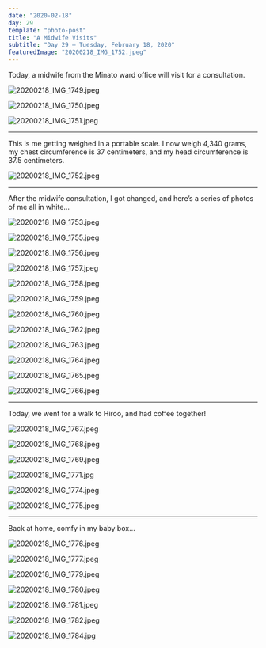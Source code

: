 ```yaml
---
date: "2020-02-18"
day: 29
template: "photo-post"
title: "A Midwife Visits"
subtitle: "Day 29 – Tuesday, February 18, 2020"
featuredImage: "20200218_IMG_1752.jpeg"
---
```


Today, a midwife from the Minato ward office will visit for a consultation.

![20200218_IMG_1749.jpeg](20200218_IMG_1749.jpeg)

![20200218_IMG_1750.jpeg](20200218_IMG_1750.jpeg)

![20200218_IMG_1751.jpeg](20200218_IMG_1751.jpeg)

<hr />

This is me getting weighed in a portable scale. I now weigh 4,340 grams, my chest circumference is 37 centimeters, and my head circumference is 37.5 centimeters.

![20200218_IMG_1752.jpeg](20200218_IMG_1752.jpeg)

<hr />

After the midwife consultation, I got changed, and here’s a series of photos of me all in white...

![20200218_IMG_1753.jpeg](20200218_IMG_1753.jpeg)

![20200218_IMG_1755.jpeg](20200218_IMG_1755.jpeg)

![20200218_IMG_1756.jpeg](20200218_IMG_1756.jpeg)

![20200218_IMG_1757.jpeg](20200218_IMG_1757.jpeg)

![20200218_IMG_1758.jpeg](20200218_IMG_1758.jpeg)

![20200218_IMG_1759.jpeg](20200218_IMG_1759.jpeg)

![20200218_IMG_1760.jpeg](20200218_IMG_1760.jpeg)

![20200218_IMG_1762.jpeg](20200218_IMG_1762.jpeg)

![20200218_IMG_1763.jpeg](20200218_IMG_1763.jpeg)

![20200218_IMG_1764.jpeg](20200218_IMG_1764.jpeg)

![20200218_IMG_1765.jpeg](20200218_IMG_1765.jpeg)

![20200218_IMG_1766.jpeg](20200218_IMG_1766.jpeg)

<hr />

Today, we went for a walk to Hiroo, and had coffee together!

![20200218_IMG_1767.jpeg](20200218_IMG_1767.jpeg)

![20200218_IMG_1768.jpeg](20200218_IMG_1768.jpeg)

![20200218_IMG_1769.jpeg](20200218_IMG_1769.jpeg)

![20200218_IMG_1771.jpg](20200218_IMG_1771.jpg)

![20200218_IMG_1774.jpeg](20200218_IMG_1774.jpeg)

![20200218_IMG_1775.jpeg](20200218_IMG_1775.jpeg)

<hr />

Back at home, comfy in my baby box...

![20200218_IMG_1776.jpeg](20200218_IMG_1776.jpeg)

![20200218_IMG_1777.jpeg](20200218_IMG_1777.jpeg)

![20200218_IMG_1779.jpeg](20200218_IMG_1779.jpeg)

![20200218_IMG_1780.jpeg](20200218_IMG_1780.jpeg)

![20200218_IMG_1781.jpeg](20200218_IMG_1781.jpeg)

![20200218_IMG_1782.jpeg](20200218_IMG_1782.jpeg)

![20200218_IMG_1784.jpg](20200218_IMG_1784.jpg)
